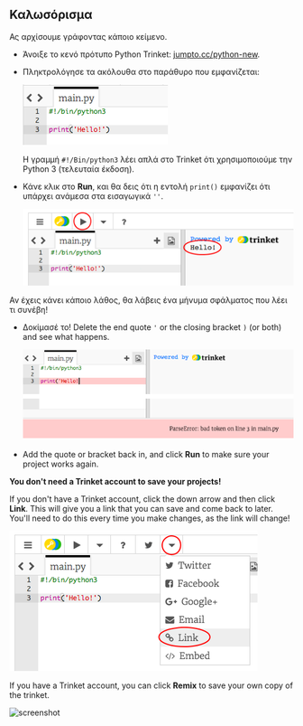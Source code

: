 ## Καλωσόρισμα

Ας αρχίσουμε γράφοντας κάποιο κείμενο.

+ Άνοιξε το κενό πρότυπο Python Trinket: <a href="http://jumpto.cc/python-new" target="_blank">jumpto.cc/python-new</a>.

+ Πληκτρολόγησε τα ακόλουθα στο παράθυρο που εμφανίζεται:
    
    ![screenshot](images/me-hi.png)
    
    Η γραμμή `#!/Bin/python3` λέει απλά στο Trinket ότι χρησιμοποιούμε την Python 3 (τελευταία έκδοση).

+ Κάνε κλικ στο **Run**, και θα δεις ότι η εντολή `print()` εμφανίζει ότι υπάρχει ανάμεσα στα εισαγωγικά `''`.
    
    ![screenshot](images/me-hi-test.png)

Αν έχεις κάνει κάποιο λάθος, θα λάβεις ένα μήνυμα σφάλματος που λέει τι συνέβη!

+ Δοκίμασέ το! Delete the end quote `'` or the closing bracket `)` (or both) and see what happens.
    
    ![screenshot](images/me-syntax.png)

+ Add the quote or bracket back in, and click **Run** to make sure your project works again.

**You don't need a Trinket account to save your projects!**

If you don't have a Trinket account, click the down arrow and then click **Link**. This will give you a link that you can save and come back to later. You'll need to do this every time you make changes, as the link will change!

![screenshot](images/me-link.png)

If you have a Trinket account, you can click **Remix** to save your own copy of the trinket.

![screenshot](images/me-remix.png)